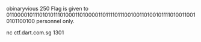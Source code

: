 obinaryvious
250
Flag is given to 01100001011101010111010001101000011011110111001001101001011110100110010101100100 personnel only.

nc ctf.dart.com.sg 1301